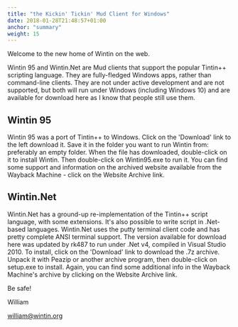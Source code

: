 ```yaml
---
title: "the Kickin' Tickin' Mud Client for Windows"
date: 2018-01-28T21:48:57+01:00
anchor: "summary"
weight: 15
---
```


Welcome to the new home of Wintin on the web. 

Wintin 95 and Wintin.Net are Mud clients that support the popular Tintin++ scripting language. They are fully-fledged Windows apps, rather than command-line clients. They are not under active development and are not supported, but both will run under Windows (including Windows 10) and are available for download here as I know that people still use them.

## Wintin 95 ##

Wintin 95 was a port of Tintin++ to Windows. Click on the 'Download' link to the left download it. Save it in the folder you want to run Wintin from: preferably an empty folder.  When the file has downloaded, double-click on it to install Wintin. Then double-click on Wintin95.exe to run it. You can find some support and information on the archived website available from the Wayback Machine - click on the Website Archive link.

## Wintin.Net ##

Wintin.Net has a ground-up re-implementation of the Tintin++ script language, with some extensions. It's also possible to write script in .Net-based languages. Wintin.Net uses the putty terminal client code and has pretty complete ANSI terminal support. The version available for download here was updated by rk487 to run under .Net v4, compiled in Visual Studio 2010. To install, click on the 'Download' link to download the .7z archive. Unpack it with Peazip or another archive program, then double-click on setup.exe to install. Again, you can find some additional info in the Wayback Machine's archive by clicking on the Website Archive link. 

Be safe!

William

william@wintin.org  